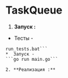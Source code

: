 # TaskQueue

1. **Запуск :**
  *  Тесты - 
  ```cd test
  run_tests.bat```
  *  Запуск -
  ```go run main.go```

2. **Реализация :**

